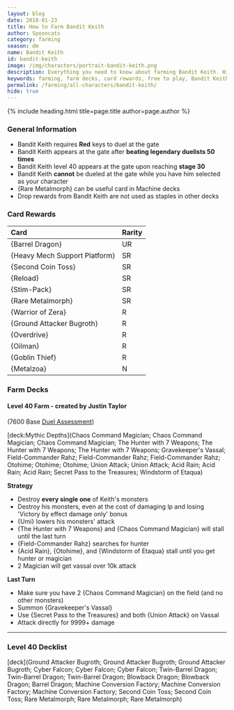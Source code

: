 ```yaml
---
layout: blog
date: 2018-01-23
title: How to Farm Bandit Keith
author: Spooncats
category: farming
season: dm
name: Bandit Keith
id: bandit-keith
image: /img/characters/portrait-bandit-keith.png
description: Everything you need to know about farming Bandit Keith. His decklists, card rewards, top level farm decks with strategy information and free to play card replacements. This article will help you farm Bandit Keith as efficiently as possible.
keywords: farming, farm decks, card rewards, free to play, Bandit Keith
permalink: /farming/all-characters/bandit-keith/
hide: true
---
```


{% include heading.html title=page.title author=page.author %}

### General Information

* Bandit Keith requires **Red** keys to duel at the gate
* Bandit Keith appears at the gate after **beating legendary duelists 50 times**
* Bandit Keith level 40 appears at the gate upon reaching **stage 30**
* Bandit Keith **cannot** be dueled at the gate while you have him selected as your character
* {Rare Metalmorph} can be useful card in Machine decks
* Drop rewards from Bandit Keith are not used as staples in other decks

### Card Rewards

| **Card** |  **Rarity**  
| :----- | :----- | 
| {Barrel Dragon} | UR
| {Heavy Mech Support Platform} | SR
| {Second Coin Toss} | SR
| {Reload} | SR
| {Stim-Pack} | SR
| {Rare Metalmorph} | SR
| {Warrior of Zera} | R
| {Ground Attacker Bugroth} | R
| {Overdrive} | R
| {Oilman} | R
| {Goblin Thief} | R
| {Metalzoa} | N

### Farm Decks

#### Level 40 Farm - created by Justin Taylor 
(7600 Base [Duel Assessment](/farming/duel-assessment-score/))

[deck:Mythic Depths](Chaos Command Magician; Chaos Command Magician; Chaos Command Magician; The Hunter with 7 Weapons; The Hunter with 7 Weapons; The Hunter with 7 Weapons; Gravekeeper's Vassal; Field-Commander Rahz; Field-Commander Rahz; Field-Commander Rahz; Otohime; Otohime; Otohime; Union Attack; Union Attack; Acid Rain; Acid Rain; Acid Rain; Secret Pass to the Treasures; Windstorm of Etaqua)

**Strategy**

* Destroy **every single one** of Keith's monsters
* Destroy his monsters, even at the cost of damaging lp and losing 'Victory by effect damage only' bonus
* {Umi} lowers his monsters' attack
* {The Hunter with 7 Weapons} and {Chaos Command Magician} will stall until the last turn
* {Field-Commander Rahz} searches for hunter
* {Acid Rain}, {Otohime}, and {Windstorm of Etaqua} stall until you get hunter or magician
* 2 Magician will get vassal over 10k attack

**Last Turn**

* Make sure you have 2 {Chaos Command Magician} on the field (and no other monsters)
* Summon {Gravekeeper's Vassal}
* Use {Secret Pass to the Treasures} and both {Union Attack} on Vassal
* Attack directly for 9999+ damage 

---

### Level 40 Decklist

[deck](Ground Attacker Bugroth; Ground Attacker Bugroth; Ground Attacker Bugroth; Cyber Falcon; Cyber Falcon; Cyber Falcon; Twin-Barrel Dragon; Twin-Barrel Dragon; Twin-Barrel Dragon; Blowback Dragon; Blowback Dragon; Barrel Dragon; Machine Conversion Factory; Machine Conversion Factory; Machine Conversion Factory; Second Coin Toss; Second Coin Toss; Rare Metalmorph; Rare Metalmorph; Rare Metalmorph)
